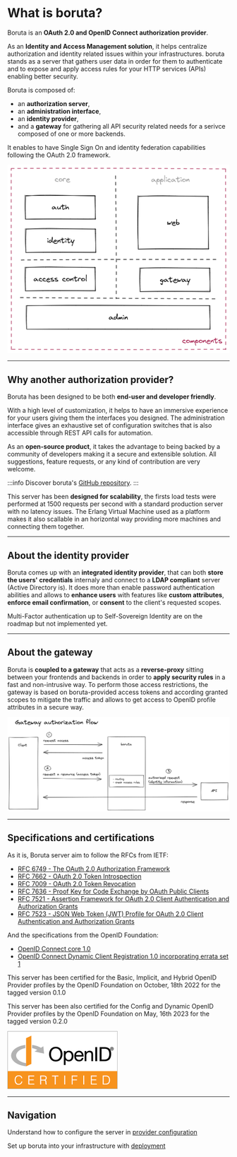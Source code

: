
# What is boruta?

Boruta is an __OAuth 2.0 and OpenID Connect authorization provider__. 

As an __Identity and Access Management solution__, it helps centralize authorization and identity related issues within your infrastructures. boruta stands as a server that gathers user data in order for them to authenticate and to expose and apply access rules for your HTTP services (APIs) enabling better security.

Boruta is composed of:
* an __authorization server__, 
* an __administration interface__, 
* an __identity provider__,
* and a __gateway__ for gathering all API security related needs for a serivce composed of one or more backends. 

It enables to have Single Sign On and identity federation capabilities following the OAuth 2.0 framework.

<div class="centered"><img src="/assets/images/components.png" /></div>

---

## Why another authorization provider?

Boruta has been designed to be both __end-user and developer friendly__. 

With a high level of customization, it helps to have an immersive experience for your users giving them the interfaces you designed. The administration interface gives an exhaustive set of configuration switches that is also accessible through REST API calls for automation.

As an __open-source product__, it takes the advantage to being backed by a community of developers making it a secure and extensible solution. All suggestions, feature requests, or any kind of contribution are very welcome.

:::info
Discover boruta's [GitHub repository](https://github.com/malach-it/boruta-server).
:::

This server has been __designed for scalability__, the firsts load tests were performed at 1500 requests per second with a standard production server with no latency issues. The Erlang Virtual Machine used as a platform makes it also scallable in an horizontal way providing more machines and connecting them together.

---

## About the identity provider

Boruta comes up with an __integrated identity provider__, that can both __store the users' credentials__ internaly and connect to a __LDAP compliant__ server (Active Directory is). It does more than enable password authentication abilities and allows to __enhance users__ with features like **custom attributes**, __enforce email confirmation__, or __consent__ to the client's requested scopes.

Multi-Factor authentication up to Self-Sovereign Identity are on the roadmap but not implemented yet.

---

## About the gateway

Boruta is __coupled to a gateway__ that acts as a __reverse-proxy__ sitting between your frontends and backends in order to __apply security rules__ in a fast and non-intrusive way. To perform those access restrictions, the gateway is based on boruta-provided access tokens and according granted scopes to mitigate the traffic and allows to get access to OpenID profile attributes in a secure way.

![Gateway authorization flow](/assets/images/authorization-gateway-en.png)

---

## Specifications and certifications

As it is, Boruta server aim to follow the RFCs from IETF:
- [RFC 6749 - The OAuth 2.0 Authorization Framework](https://tools.ietf.org/html/rfc6749)
- [RFC 7662 - OAuth 2.0 Token Introspection](https://tools.ietf.org/html/rfc7662)
- [RFC 7009 - OAuth 2.0 Token Revocation](https://tools.ietf.org/html/rfc7009)
- [RFC 7636 - Proof Key for Code Exchange by OAuth Public Clients](https://tools.ietf.org/html/rfc7636)
- [RFC 7521 - Assertion Framework for OAuth 2.0 Client Authentication and Authorization Grants](https://www.rfc-editor.org/rfc/rfc7521)
- [RFC 7523 - JSON Web Token (JWT) Profile for OAuth 2.0 Client Authentication and Authorization Grants](https://tools.ietf.org/html/rfc7523)

And the specifications from the OpenID Foundation:
- [OpenID Connect core 1.0](https://openid.net/specs/openid-connect-core-1_0.html)
- [OpenID Connect Dynamic Client Registration 1.0 incorporating errata set 1](https://openid.net/specs/openid-connect-registration-1_0.html)

This server has been certified for the Basic, Implicit, and Hybrid OpenID Provider profiles by the OpenID Foundation on October, 18th 2022 for the tagged version 0.1.0

This server has been also certified for the Config and Dynamic OpenID Provider profiles by the OpenID Foundation on May, 16th 2023 for the tagged version 0.2.0

![OID certification mark](/assets/images/oid-certification-mark.png)

---

## Navigation

Understand how to configure the server in [provider configuration](provider-configuration/configure-clients.md)

Set up boruta into your infrastructure with [deployment](deployment/docker.md)

